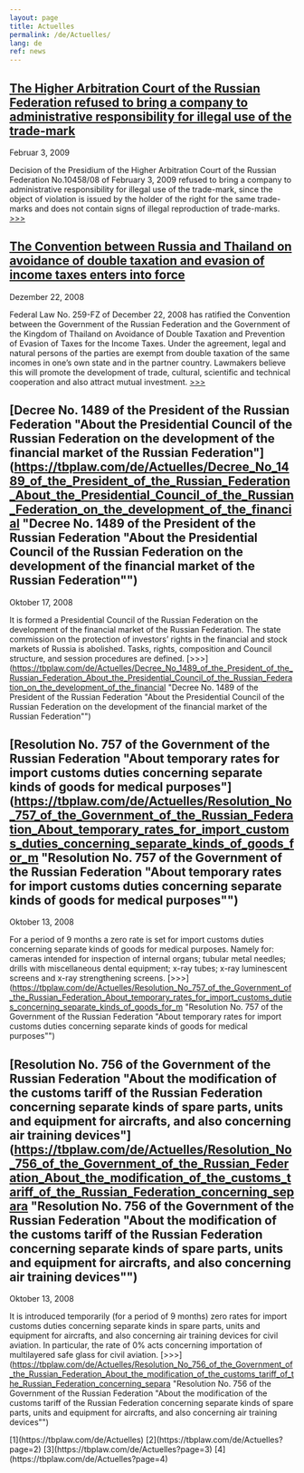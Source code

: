 ```yaml
---
layout: page
title: Actuelles
permalink: /de/Actuelles/
lang: de
ref: news
---
```

<div class="short_article">

## [The Higher Arbitration Court of the Russian Federation refused to bring a company to administrative responsibility for illegal use of the trade-mark](https://tbplaw.com/de/Actuelles/The_Higher_Arbitration_Court_of_the_Russian_Federation_refused_to_bring_a_company_to_administrative_responsibility_for_illegal_use_of_the_trade-mark "The Higher Arbitration Court of the Russian Federation refused to bring a company to administrative responsibility for illegal use of the trade-mark")  
<span class="newsdate">Februar 3, 2009</span>

Decision of the Presidium of the Higher Arbitration Court of the Russian Federation No.10458/08 of February 3, 2009 refused to bring a company to administrative responsibility for illegal use of the trade-mark, since the object of violation is issued by the holder of the right for the same trade-marks and does not contain signs of illegal reproduction of trade-marks. [>>>](https://tbplaw.com/de/Actuelles/The_Higher_Arbitration_Court_of_the_Russian_Federation_refused_to_bring_a_company_to_administrative_responsibility_for_illegal_use_of_the_trade-mark "The Higher Arbitration Court of the Russian Federation refused to bring a company to administrative responsibility for illegal use of the trade-mark")

</div>

<div class="short_article">

## [The Convention between Russia and Thailand on avoidance of double taxation and evasion of income taxes enters into force](https://tbplaw.com/de/Actuelles/The_Convention_between_Russia_and_Thailand_on_avoidance_of_double_taxation_and_evasion_of_income_taxes_enters_into_force "The Convention between Russia and Thailand on avoidance of double taxation and evasion of income taxes enters into force")  
<span class="newsdate">Dezember 22, 2008</span>

Federal Law No. 259-FZ of December 22, 2008 has ratified the Convention between the Government of the Russian Federation and the Government of the Kingdom of Thailand on Avoidance of Double Taxation and Prevention of Evasion of Taxes for the Income Taxes. Under the agreement, legal and natural persons of the parties are exempt from double taxation of the same incomes in one’s own state and in the partner country. Lawmakers believe this will promote the development of trade, cultural, scientific and technical cooperation and also attract mutual investment. [>>>](https://tbplaw.com/de/Actuelles/The_Convention_between_Russia_and_Thailand_on_avoidance_of_double_taxation_and_evasion_of_income_taxes_enters_into_force "The Convention between Russia and Thailand on avoidance of double taxation and evasion of income taxes enters into force")

</div>

<div class="short_article">

## [Decree No. 1489 of the President of the Russian Federation "About the Presidential Council of the Russian Federation on the development of the financial market of the Russian Federation"](https://tbplaw.com/de/Actuelles/Decree_No_1489_of_the_President_of_the_Russian_Federation_About_the_Presidential_Council_of_the_Russian_Federation_on_the_development_of_the_financial "Decree No. 1489 of the President of the Russian Federation "About the Presidential Council of the Russian Federation on the development of the financial market of the Russian Federation"")  
<span class="newsdate">Oktober 17, 2008</span>

It is formed a Presidential Council of the Russian Federation on the development of the financial market of the Russian Federation. The state commission on the protection of investors’ rights in the financial and stock markets of Russia is abolished. Tasks, rights, composition and Council structure, and session procedures are defined. [>>>](https://tbplaw.com/de/Actuelles/Decree_No_1489_of_the_President_of_the_Russian_Federation_About_the_Presidential_Council_of_the_Russian_Federation_on_the_development_of_the_financial "Decree No. 1489 of the President of the Russian Federation "About the Presidential Council of the Russian Federation on the development of the financial market of the Russian Federation"")

</div>

<div class="short_article">

## [Resolution No. 757 of the Government of the Russian Federation "About temporary rates for import customs duties concerning separate kinds of goods for medical purposes"](https://tbplaw.com/de/Actuelles/Resolution_No_757_of_the_Government_of_the_Russian_Federation_About_temporary_rates_for_import_customs_duties_concerning_separate_kinds_of_goods_for_m "Resolution No. 757 of the Government of the Russian Federation "About temporary rates for import customs duties concerning separate kinds of goods for medical purposes"")  
<span class="newsdate">Oktober 13, 2008</span>

For a period of 9 months a zero rate is set for import customs duties concerning separate kinds of goods for medical purposes. Namely for: cameras intended for inspection of internal organs; tubular metal needles; drills with miscellaneous dental equipment; x-ray tubes; x-ray luminescent screens and x-ray strengthening screens. [>>>](https://tbplaw.com/de/Actuelles/Resolution_No_757_of_the_Government_of_the_Russian_Federation_About_temporary_rates_for_import_customs_duties_concerning_separate_kinds_of_goods_for_m "Resolution No. 757 of the Government of the Russian Federation "About temporary rates for import customs duties concerning separate kinds of goods for medical purposes"")

</div>

<div class="short_article">

## [Resolution No. 756 of the Government of the Russian Federation "About the modification of the customs tariff of the Russian Federation concerning separate kinds of spare parts, units and equipment for aircrafts, and also concerning air training devices"](https://tbplaw.com/de/Actuelles/Resolution_No_756_of_the_Government_of_the_Russian_Federation_About_the_modification_of_the_customs_tariff_of_the_Russian_Federation_concerning_separa "Resolution No. 756 of the Government of the Russian Federation "About the modification of the customs tariff of the Russian Federation concerning separate kinds of spare parts, units and equipment for aircrafts, and also concerning air training devices"")  
<span class="newsdate">Oktober 13, 2008</span>

It is introduced temporarily (for a period of 9 months) zero rates for import customs duties concerning separate kinds in spare parts, units and equipment for aircrafts, and also concerning air training devices for civil aviation. In particular, the rate of 0% acts concerning importation of multilayered safe glass for civil aviation. [>>>](https://tbplaw.com/de/Actuelles/Resolution_No_756_of_the_Government_of_the_Russian_Federation_About_the_modification_of_the_customs_tariff_of_the_Russian_Federation_concerning_separa "Resolution No. 756 of the Government of the Russian Federation "About the modification of the customs tariff of the Russian Federation concerning separate kinds of spare parts, units and equipment for aircrafts, and also concerning air training devices"")

</div>

<div class="select_area">
[1](https://tbplaw.com/de/Actuelles) [2](https://tbplaw.com/de/Actuelles?page=2) [3](https://tbplaw.com/de/Actuelles?page=3) [4](https://tbplaw.com/de/Actuelles?page=4)
</div>
